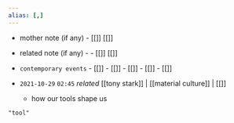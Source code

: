 ```yaml
---
alias: [,]
---
```

- mother note (if any)		- [[]] [[]]
- related note (if any) -		- [[]] [[]]
- `contemporary events`	- [[]]	- [[]]	- [[]]	- [[]]	- [[]]

- `2021-10-29`  `02:45` _related_ [[tony stark]] | [[material culture]] | [[]]
	- how our tools shape us

```query
"tool"
```